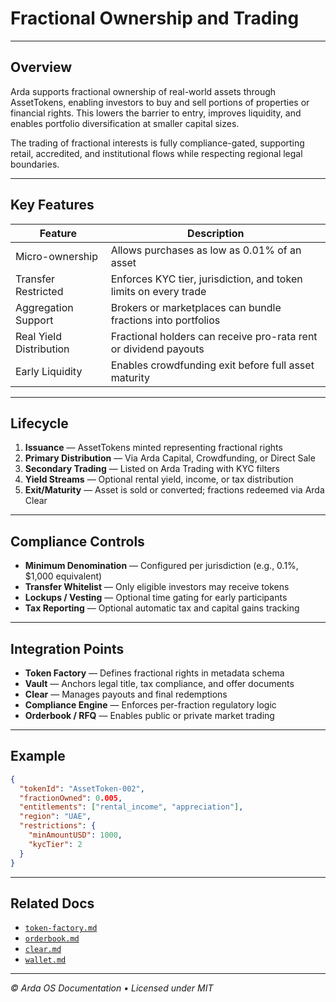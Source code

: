 # Fractional Ownership and Trading

---

## Overview

Arda supports fractional ownership of real-world assets through AssetTokens, enabling investors to buy and sell portions of properties or financial rights. This lowers the barrier to entry, improves liquidity, and enables portfolio diversification at smaller capital sizes.

The trading of fractional interests is fully compliance-gated, supporting retail, accredited, and institutional flows while respecting regional legal boundaries.

---

## Key Features

| Feature | Description |
|---------|-------------|
| Micro-ownership | Allows purchases as low as 0.01% of an asset |
| Transfer Restricted | Enforces KYC tier, jurisdiction, and token limits on every trade |
| Aggregation Support | Brokers or marketplaces can bundle fractions into portfolios |
| Real Yield Distribution | Fractional holders can receive pro-rata rent or dividend payouts |
| Early Liquidity | Enables crowdfunding exit before full asset maturity |

---

## Lifecycle

1. **Issuance** — AssetTokens minted representing fractional rights
2. **Primary Distribution** — Via Arda Capital, Crowdfunding, or Direct Sale
3. **Secondary Trading** — Listed on Arda Trading with KYC filters
4. **Yield Streams** — Optional rental yield, income, or tax distribution
5. **Exit/Maturity** — Asset is sold or converted; fractions redeemed via Arda Clear

---

## Compliance Controls

- **Minimum Denomination** — Configured per jurisdiction (e.g., 0.1%, $1,000 equivalent)
- **Transfer Whitelist** — Only eligible investors may receive tokens
- **Lockups / Vesting** — Optional time gating for early participants
- **Tax Reporting** — Optional automatic tax and capital gains tracking

---

## Integration Points

- **Token Factory** — Defines fractional rights in metadata schema
- **Vault** — Anchors legal title, tax compliance, and offer documents
- **Clear** — Manages payouts and final redemptions
- **Compliance Engine** — Enforces per-fraction regulatory logic
- **Orderbook / RFQ** — Enables public or private market trading

---

## Example

```json
{
  "tokenId": "AssetToken-002",
  "fractionOwned": 0.005,
  "entitlements": ["rental_income", "appreciation"],
  "region": "UAE",
  "restrictions": {
    "minAmountUSD": 1000,
    "kycTier": 2
  }
}
```

---

## Related Docs

- [`token-factory.md`](../arda-core/token-factory.md)
- [`orderbook.md`](./orderbook.md)
- [`clear.md`](../arda-core/clear.md)
- [`wallet.md`](../arda-core/wallet.md)

---

*© Arda OS Documentation • Licensed under MIT*
